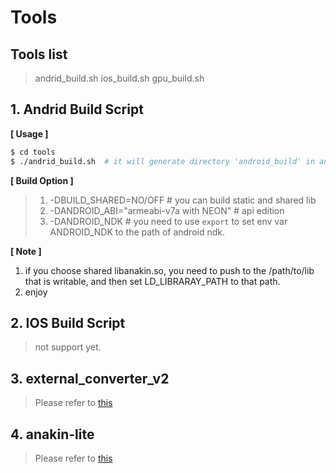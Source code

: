 # Tools

## Tools list
> andrid_build.sh
> ios_build.sh
> gpu_build.sh

## 1. Andrid Build Script

**[ Usage ]**
```bash
$ cd tools
$ ./andrid_build.sh  # it will generate directory 'android_build' in anakin root path.
```

**[ Build Option ]**

> 1. -DBUILD_SHARED=NO/OFF # you can build static and shared lib 
> 2. -DANDROID_ABI="armeabi-v7a with NEON" # api edition
> 3. -DANDROID_NDK # you need to use `export` to set env var ANDROID_NDK to the path of android ndk.


**[ Note ]**

1. if you choose shared libanakin.so, you need to push to the /path/to/lib that is writable, and then set LD_LIBRARAY_PATH to that path.
2. enjoy

## 2. IOS Build Script

> not support yet.

## 3. external_converter_v2

> Please refer to [this](external_converter_v2/README.md)

## 4. anakin-lite

> Please refer to [this](anakin-lite/README.md)
